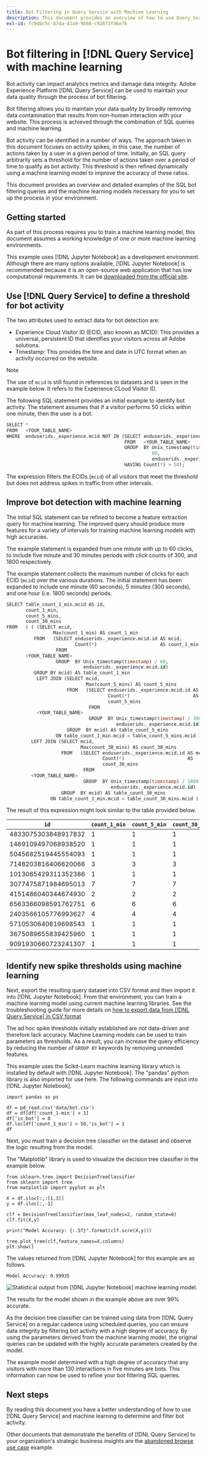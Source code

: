 ```yaml
---
title: Bot Filtering in Query Service with Machine Learning
description: This document provides an overview of how to use Query Service and machine learning to determine bot activity and filter their actions from genuine online website visitor traffic.
exl-id: fc9dbc5c-874a-41a9-9b60-c926f3fd6e76
---
```

# Bot filtering in [!DNL Query Service] with machine learning

Bot activity can impact analytics metrics and damage data integrity. Adobe Experience Platform [!DNL Query Service] can be used to maintain your data quality through the process of bot filtering. 

Bot filtering allows you to maintain your data quality by broadly removing data contamination that results from non-human interaction with your website. This process is achieved through the combination of SQL queries and machine learning.

Bot activity can be identified in a number of ways. The approach taken in this document focuses on activity spikes, in this case, the number of actions taken by a user in a given period of time. Initially, an SQL query arbitrarily sets a threshold for the number of actions taken over a period of time to qualify as bot activity. This threshold is then refined dynamically using a machine learning model to improve the accuracy of these ratios.

This document provides an overview and detailed examples of the SQL bot filtering queries and the machine learning models necessary for you to set up the process in your environment.    

## Getting started

As part of this process requires you to train a machine learning model, this document assumes a working knowledge of one or more machine learning environments. 

This example uses [!DNL Jupyter Notebook] as a development environment. Although there are many options available, [!DNL Jupyter Notebook] is recommended because it is an open-source web application that has low computational requirements. It can be [downloaded from the official site](https://jupyter.org/). 

## Use [!DNL Query Service] to define a threshold for bot activity

The two attributes used to extract data for bot detection are:

* Experience Cloud Visitor ID (ECID, also known as MCID): This provides a universal, persistent ID that identifies your visitors across all Adobe solutions.
* Timestamp: This provides the time and date in UTC format when an activity occurred on the website.  

>[!NOTE]
>
>The use of `mcid` is still found in references to datasets and is seen in the example below. It refers to the Experience CLoud Visitor ID.

The following SQL statement provides an initial example to identify bot activity. The statement assumes that if a visitor performs 50 clicks within one minute, then the user is a bot.

```sql
SELECT * 
FROM   <YOUR_TABLE_NAME> 
WHERE  enduserids._experience.mcid NOT IN (SELECT enduserids._experience.mcid 
                                           FROM   <YOUR_TABLE_NAME> 
                                           GROUP  BY Unix_timestamp(timestamp) / 
                                                     60, 
                                                     enduserids._experience.mcid 
                                           HAVING Count(*) > 50);  
```

The expression filters the ECIDs (`mcid`) of all visitors that meet the threshold but does not address spikes in traffic from other intervals. 

## Improve bot detection with machine learning

The initial SQL statement can be refined to become a feature extraction query for machine learning. The improved query should produce more features for a variety of intervals for training machine learning models with high accuracies.  

The example statement is expanded from one minute with up to 60 clicks, to include five minute and 30 minutes periods with click counts of 300, and 1800 respectively.

The example statement collects the maximum number of clicks for each ECID (`mcid`) over the various durations. The initial statement has been expanded to include one minute (60 seconds), 5 minutes (300 seconds), and one hour (i.e. 1800 seconds) periods.

```sql
SELECT table_count_1_min.mcid AS id, 
       count_1_min, 
       count_5_mins, 
       count_30_mins 
FROM   ( ( (SELECT mcid, 
                 Max(count_1_min) AS count_1_min 
          FROM   (SELECT enduserids._experience.mcid.id AS mcid, 
                         Count(*)                       AS count_1_min 
                  FROM 
       <YOUR_TABLE_NAME> 
                  GROUP  BY Unix_timestamp(timestamp) / 60, 
                            enduserids._experience.mcid.id) 
          GROUP BY mcid) AS table_count_1_min 
           LEFT JOIN (SELECT mcid, 
                             Max(count_5_mins) AS count_5_mins 
                      FROM   (SELECT enduserids._experience.mcid.id AS mcid, 
                                     Count(*)                       AS 
                                     count_5_mins 
                              FROM 
           <YOUR_TABLE_NAME> 
                              GROUP  BY Unix_timestamp(timestamp) / 300, 
                                        enduserids._experience.mcid.id) 
                      GROUP  BY mcid) AS table_count_5_mins 
                  ON table_count_1_min.mcid = table_count_5_mins.mcid ) 
         LEFT JOIN (SELECT mcid, 
                           Max(count_30_mins) AS count_30_mins 
                    FROM   (SELECT enduserids._experience.mcid.id AS mcid, 
                                   Count(*)                       AS 
                                   count_30_mins 
                            FROM 
         <YOUR_TABLE_NAME> 
                            GROUP  BY Unix_timestamp(timestamp) / 1800, 
                                      enduserids._experience.mcid.id) 
                    GROUP  BY mcid) AS table_count_30_mins 
                ON table_count_1_min.mcid = table_count_30_mins.mcid ) 
```

The result of this expression might look similar to the table provided below.

| `id` | `count_1_min`  | `count_5_min` | `count_30_min` |
|---|---|---|---|
| 4833075303848917832 | 1 | 1  | 1 |
| 1469109497068938520 | 1  | 1 | 1 |
| 5045682519445554093 | 1  | 1 | 1 |
| 7148203816406620066 | 3  | 3 | 3 |
| 1013065429311352386 |  1 | 1 | 1 |
| 3077475871984695013 |  7 | 7 | 7 |
| 4151486040344674930 |  2 | 2 | 2 |
| 6563366098591762751 |  6 | 6 | 6 |
| 2403566105776993627 |  4 | 4 | 4 |
| 5710530640819698543 | 1  | 1 | 1 |
| 3675089655839425960 | 1  | 1 | 1 |
| 9091930660723241307 | 1  | 1 | 1 |

## Identify new spike thresholds using machine learning

Next, export the resulting query dataset into CSV format and then import it into [!DNL Jupyter Notebook]. From that environment, you can train a machine learning model using current machine learning libraries. See the troubleshooting guide for more details on [how to export data from [!DNL Query Service] in CSV format](../troubleshooting-guide.md#export-csv)

The ad hoc spike thresholds initially established are not data-driven and therefore lack accuracy. Machine Learning models can be used to train parameters as thresholds. As a result, you can increase the query efficiency by reducing the number of `GROUP BY` keywords by removing unneeded features.

This example uses the Scikit-Learn machine learning library which is installed by default with [!DNL Jupyter Notebook]. The "pandas" python library is also imported for use here. The following commands are input into [!DNL Jupyter Notebook].

```shell
import pandas as ps

df = pd_read.csv('data/bot.csv')
df = df[df['count_1-min'] > 1]
df['is_bot'] = 0
df.loc[df['count_1_min'] > 50,'is_bot'] = 1
df
```

Next, you must train a decision tree classifier on the dataset and observe the logic resulting from the model.

The "Matplotlib" library is used to visualize the decision tree classifier in the example below.

```shell
from sklearn.tree import DecisionTreeClassifier
from sklearn import tree
from matplotlib import pyplot as plt

X = df.iloc[:,:[1,3]]
y = df.iloc[:,-1]

clf = DecisionTreeClassifier(max_leaf_nodes=2, random_state=0)
clf.fit(X,y)

print("Model Accuracy: {:.5f}".format(clf.scre(X,y)))

tree.plot_tree(clf,feature_names=X.columns)
plt.show()
```

The values returned from [!DNL Jupyter Notebook] for this example are as follows.

```text
Model Accuracy: 0.99935
```

![Statistical output from [!DNL Jupyter Notebook] machine learning model.](../images/use-cases/jupiter-notebook-output.png)

The results for the model shown in the example above are over 99% accurate.

As the decision tree classifier can be trained using data from [!DNL Query Service] on a regular cadence using scheduled queries, you can ensure data integrity by filtering bot activity with a high degree of accuracy. By using the parameters derived from the machine learning model, the original queries can be updated with the highly accurate parameters created by the model.

The example model determined with a high degree of accuracy that any visitors with more than 130 interactions in five minutes are bots. This information can now be used to refine your bot filtering SQL queries.

## Next steps

By reading this document you have a better understanding of how to use [!DNL Query Service] and machine learning to determine and filter bot activity. 

Other documents that demonstrate the benefits of [!DNL Query Service] to your organization's strategic business insights are the [abandoned browse use case](./abandoned-browse.md) example.
